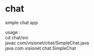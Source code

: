 chat
====

simple chat app

usage :  
cd chat/src  
javac com/visionet/chat/SimpleChat.java  
java com.visionet.chat.SimpleChat  
